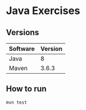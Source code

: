 # Java Exercises

## Versions

|Software   | Version   |
|---        |---        |
|Java       | 8         |
|Maven      | 3.6.3     |

## 
## How to run

    mvn test
